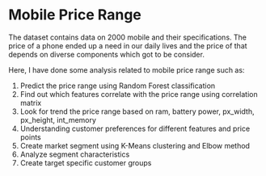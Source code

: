 # Mobile Price Range

The dataset contains data on 2000 mobile and their specifications. The price of a phone ended up a need in our daily lives and the price of that depends on diverse components which got to be consider.

Here, I have done some analysis related to mobile price range such as:
1. Predict the price range using Random Forest classification
2. Find out which features correlate with the price range using correlation matrix
3. Look for trend the price range based on ram, battery power, px_width, px_height, int_memory
4. Understanding customer preferences for different features and price points
5. Create market segment using K-Means clustering and Elbow method
6. Analyze segment characteristics
7. Create target specific customer groups
